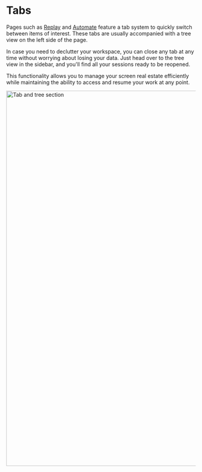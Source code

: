 # Tabs

Pages such as [Replay](/features/testing/replay.md) and [Automate](/features/testing/automate.md) feature a tab system to quickly switch between items of interest. These tabs are usually accompanied with a tree view on the left side of the page.

In case you need to declutter your workspace, you can close any tab at any time without worrying about losing your data.
Just head over to the tree view in the sidebar, and you'll find all your sessions ready to be reopened.

This functionality allows you to manage your screen real estate efficiently while maintaining the ability to access and resume your work at any point.



<img width="1000" alt="Tab and tree section" src="/_images/tabs.png" no-shadow center/>

